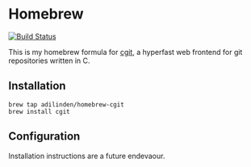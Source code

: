 # Homebrew 

[![Build Status](https://travis-ci.org/adilinden/homebrew-cgit.svg?branch=master)](https://travis-ci.org/adilinden/homebrew-cgit)

This is my homebrew formula for [cgit], a hyperfast web frontend for git repositories written in C.

## Installation

    brew tap adilinden/homebrew-cgit
    brew install cgit

## Configuration

Installation instructions are a future endevaour.

[cgit]: (http://git.zx2c4.com/cgit/)
